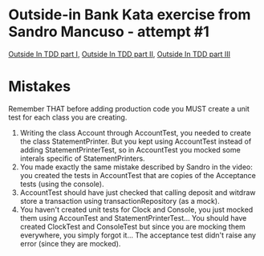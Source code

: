 # Outside-in Bank Kata exercise from Sandro Mancuso - attempt #1

[Outside In TDD part I](https://www.youtube.com/watch?v=XHnuMjah6ps),
[Outside In TDD part II](https://www.youtube.com/watch?v=gs0rqDdz3ko),
[Outside In TDD part III](https://www.youtube.com/watch?v=R9OAt9AOrzI)

# Mistakes

Remember THAT before adding production code you MUST create a unit test for each class you are creating. 

1. Writing the class Account through AccountTest, you needed to create the class StatementPrinter. But you kept using AccountTest instead of adding StatementPrinterTest, so in AccountTest you mocked some interals specific of StatementPrinters.
2. You made exactly the same mistake described by Sandro in the video: you created the tests in AccountTest that are copies of the Acceptance tests (using the console). 
3. AccountTest should have just checked that calling deposit and witdraw store a transaction using transactionRepository (as a mock).
4. You haven't created unit tests for Clock and Console, you just mocked them using AccounTest and StatementPrinterTest... You should have created ClockTest and ConsoleTest but since you are mocking them everywhere, you simply forgot it... The acceptance test didn't raise any error (since they are mocked). 
